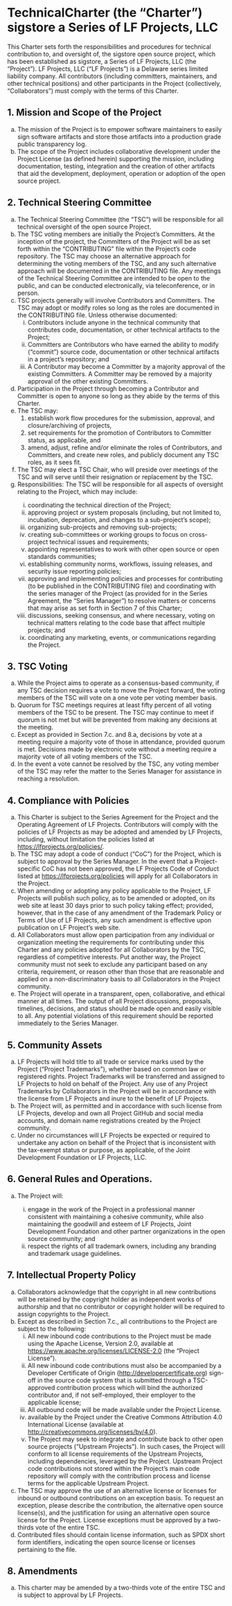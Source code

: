 # Technical​ ​Charter (the “Charter”)<br/>sigstore a Series of LF Projects, LLC 

This Charter sets forth the responsibilities and procedures for technical contribution to, and oversight of, the sigstore  open source project, which has been established as sigstore, a Series of LF Projects, LLC (the “Project”).  LF Projects, LLC (“LF Projects”) is a Delaware series limited liability company. All contributors (including committers, maintainers, and other technical positions) and other participants in the Project (collectively, “Collaborators”) must comply with the terms of this Charter.  
 
## 1. Mission and Scope of the Project 
<ol type="a">
<li>The mission of the Project is to​ ​empower software maintainers to easily sign software artifacts and store those artifacts into a production grade public transparency log.</li>
<li>The scope of the Project includes collaborative development under the Project License (as defined herein) supporting the mission, including documentation, testing, integration and the creation of other artifacts that aid the development, deployment, operation or adoption of the open source project.</li>
</ol>

## 2. Technical Steering Committee 

<ol type="a">
<li>The Technical Steering Committee (the “TSC”) will be responsible for all technical oversight of the open source Project.  

<li>The TSC voting members are initially the Project’s Committers. At the inception of the project, the Committers of the Project will be as set forth within the “CONTRIBUTING” file within the Project’s code repository. The TSC may choose an alternative approach for determining the voting members of the TSC, and any such alternative approach will be documented in the CONTRIBUTING file.  Any meetings of the Technical Steering Committee are intended to be open to the public, and can be conducted electronically, via teleconference, or in 
person.  

<li>TSC projects generally will involve Contributors and Committers. The TSC may adopt or modify roles so long as the roles are documented in the CONTRIBUTING file. Unless otherwise documented:  
<ol type="i">
<li>Contributors include anyone in the technical community that contributes code, documentation, or other technical artifacts to the Project;</li>

<li>Committers are Contributors who have earned the ability to modify (“commit”) source code, documentation or other technical artifacts in a project’s repository; and</li>

<li>A Contributor may become a Committer by a majority approval of the existing Committers. A Committer may be removed by a majority approval of the other existing Committers.</li>
</ol>
<li>Participation in the Project through becoming a Contributor and Committer is open to anyone so long as they abide by the terms of this Charter.</li>

<li>The TSC may:
<ol type="1">
<li>establish work flow procedures for the submission, approval, and closure/archiving of projects,</li>
<li>set requirements for the promotion of Contributors to Committer status, as applicable, and</li>
<li>amend, adjust, refine and/or eliminate the roles of Contributors, and Committers, and create new roles, and publicly document any TSC roles, as it sees fit.</li>
</ol></li>

<li>The TSC may elect a TSC Chair, who will preside over meetings of the TSC and will serve until their resignation or replacement by the TSC.</li>

<li>Responsibilities: The TSC will be responsible for all aspects of oversight relating to the Project, which may include:</li>
<ol type="i">
<li>coordinating the technical direction of the Project;</li>

<li>approving project or system proposals (including, but not limited to, incubation, deprecation, and changes to a sub-project’s scope);</li>

<li>organizing sub-projects and removing sub-projects;</li>

<li>creating sub-committees or working groups to focus on cross-project technical issues and requirements;</li>

<li>appointing representatives to work with other open source or open standards communities;</li>

<li>establishing community norms, workflows, issuing releases, and security issue reporting policies;</li>

<li>approving and implementing policies and processes for contributing (to be published in the CONTRIBUTING file) and coordinating with the series manager of the Project (as provided for in the Series Agreement, the “Series Manager”) to resolve matters or concerns that may arise as set forth in Section 7 of this Charter;</li>

<li>discussions, seeking consensus, and where necessary, voting on technical matters relating to the code base that affect multiple projects; and</li>

<li>coordinating any marketing, events, or communications regarding the Project.</li>
</ol>
</ol>

## 3. TSC Voting 
<ol type="a">
<li>While the Project aims to operate as a consensus-based community, if any TSC decision requires a vote to move the Project forward, the voting members of the TSC will vote on a one vote per voting member basis.</li>

<li>Quorum for TSC meetings requires at least fifty percent of all voting members of the TSC to be present. The TSC may continue to meet if quorum is not met but will be prevented from making any decisions at the meeting.</li>

<li>Except as provided in Section 7.c. and 8.a, decisions by vote at a meeting require a majority vote of those in attendance, provided quorum is met. Decisions made by electronic vote without a meeting require a majority vote of all voting members of the TSC.</li>

<li>In the event a vote cannot be resolved by the TSC, any voting member of the TSC may refer the matter to the Series Manager for assistance in reaching a resolution.</li>
</ol>

## 4. Compliance with Policies  
<ol type="a">
<li>This Charter is subject to the Series Agreement for the Project and the Operating Agreement of LF Projects. Contributors will comply with the policies of LF Projects as may be adopted and amended by LF Projects, including, without limitation the policies listed at <a href="https://lfprojects.org/policies">https://lfprojects.org/policies/</a>.</li>

<li>The TSC may adopt a code of conduct (“CoC”) for the Project, which is subject to approval by the Series Manager.  In the event that a Project-specific CoC has not been approved, the LF Projects Code of Conduct listed at <a href="https://lfprojects.org/policies">https://lfprojects.org/policies</a>​ will apply for all Collaborators in the Project.</li>

<li>When amending or adopting any policy applicable to the Project, LF Projects will publish such policy, as to be amended or adopted, on its web site at least 30 days prior to such policy taking effect; provided, however, that in the case of any amendment of the Trademark Policy or Terms of Use of LF Projects, any such amendment is effective upon publication on LF Project’s web site.</li>

<li>All Collaborators must allow open participation from any individual or organization meeting the requirements for contributing under this Charter and any policies adopted for all Collaborators by the TSC, regardless of competitive interests. Put another way, the Project community must not seek to exclude any participant based on any criteria, requirement, or reason other than those that are reasonable and applied on a non-discriminatory basis to all Collaborators in the Project community.</li>

<li>The Project will operate in a transparent, open, collaborative, and ethical manner at all times. The output of all Project discussions, proposals, timelines, decisions, and status should be made open and easily visible to all. Any potential violations of this requirement should be reported immediately to the Series Manager.</li>
</ol>

## 5. Community Assets 
<ol type="a">
<li>LF Projects will hold title to all trade or service marks used by the Project (“Project Trademarks”), whether based on common law or registered rights.  Project Trademarks will be transferred and assigned to LF Projects to hold on behalf of the Project. Any use of any Project Trademarks by Collaborators in the Project will be in accordance with the license from LF Projects and inure to the benefit of LF Projects.</li>

<li>The Project will, as permitted and in accordance with such license from LF Projects, develop and own all Project GitHub and social media accounts, and domain name registrations created by the Project community.</li>

<li>Under no circumstances will LF Projects be expected or required to undertake any action on behalf of the Project that is inconsistent with the tax-exempt status or purpose, as applicable, of the Joint Development Foundation or LF Projects, LLC.</li>
</ol>

## 6. General Rules and Operations.  
<ol type="a">
<li>The Project will:</li>
<ol type="i">
<li>engage in the work of the Project in a professional manner consistent with maintaining a cohesive community, while also maintaining the goodwill and esteem of LF Projects, Joint Development Foundation and other partner organizations in the open source community; and</li>

<li>respect the rights of all trademark owners, including any branding and trademark usage guidelines.</li>
</ol>
</ol>

## 7. Intellectual Property Policy 
<ol type="a">
<li>Collaborators acknowledge that the copyright in all new contributions will be retained by the copyright holder as independent works of authorship and that no contributor or copyright holder will be required to assign copyrights to the Project.  

<li>Except as described in Section 7.c., all contributions to the Project are subject to the following:  
<ol type="i">
<li>All new inbound code contributions to the Project must be made using the Apache License, Version 2.0, available at <a href="https://www.apache.org/licenses/LICENSE-2.0​">https://www.apache.org/licenses/LICENSE-2.0</a> (the “Project License”).</li>

<li>All new inbound code contributions must also be accompanied by a Developer Certificate of Origin (​<a href="http://developercertificate.org​">http://developercertificate.org</a>) sign-off in the source code system that is submitted through a TSC-approved contribution process which will bind the authorized contributor and, if not self-employed, their employer to the applicable license;</li>

<li>All outbound code will be made available under the Project License.</li>

<li>available by the Project under the Creative Commons Attribution 4.0 International License (available at <a href="http://creativecommons.org/licenses/by/4.0/​">http://creativecommons.org/licenses/by/4.0</a>).</li>

<li>The Project may seek to integrate and contribute back to other open source projects (“Upstream Projects”). In such cases, the Project will conform to all license requirements of the Upstream Projects, including dependencies, leveraged by the Project.  Upstream Project code contributions​ not stored within the Project’s main code repository will comply with the contribution process and license terms for the applicable Upstream Project​.</li>
</oL>
<li>The TSC may approve the use of an alternative license or licenses for inbound or outbound contributions on an exception basis. To request an exception, please describe the contribution, the alternative open source license(s), and the justification for using an alternative open source license for the Project. License exceptions must be approved by a two-thirds vote of the entire TSC.</li>

<li>Contributed files should contain license information, such as SPDX short form identifiers, indicating the open source license or licenses pertaining to the file.</li>
</ol>

## 8. Amendments 
<ol type="a">
<li>This charter may be amended by a two-thirds vote of the entire TSC and is subject to approval by LF Projects.</li>
</ol>